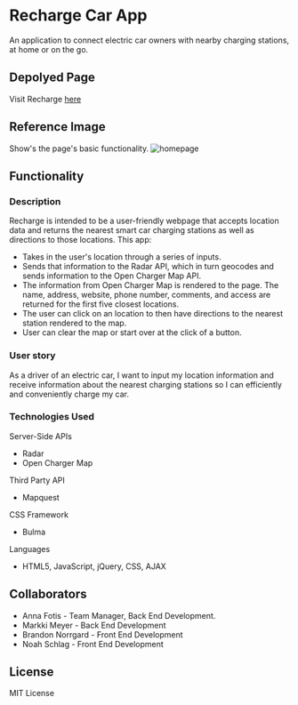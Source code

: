 # Recharge Car App
An application to connect electric car owners with nearby charging stations, at home or on the go.

## Depolyed Page
Visit Recharge [here](https://markkimeyer.github.io/RechargeCarApp/)

## Reference Image
Show's the page's basic functionality.
![homepage](HTML-Assets/assets/pictures/referenceImage.png)

## Functionality
### Description
 Recharge is intended to be a user-friendly webpage that accepts location data and returns the nearest smart car charging stations as well as directions to those locations. This app:
 * Takes in the user's location through a series of inputs.
 * Sends that information to the Radar API, which in turn geocodes and sends information to the Open Charger Map API.
 * The information from Open Charger Map is rendered to the page. The name, address, website, phone number, comments, and access are returned for the first five closest locations.
 * The user can click on an location to then have directions to the nearest station rendered to the map.
 * User can clear the map or start over at the click of a button.
 
### User story
  As a driver of an electric car, I want to input my location information and receive information about the nearest charging stations so I can efficiently and conveniently charge my car. 
  
### Technologies Used
Server-Side APIs
* Radar
* Open Charger Map

Third Party API
* Mapquest

CSS Framework
* Bulma

Languages
* HTML5, JavaScript, jQuery, CSS, AJAX

## Collaborators
* Anna Fotis - Team Manager, Back End Development.
* Markki Meyer - Back End Development
* Brandon Norrgard - Front End Development
* Noah Schlag - Front End Development
 
 ## License
 MIT License
